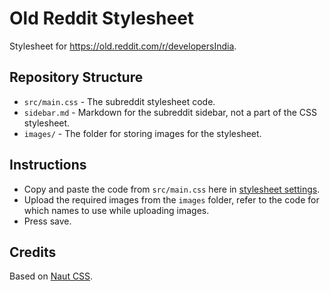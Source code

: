 # Old Reddit Stylesheet
Stylesheet for https://old.reddit.com/r/developersIndia. 

## Repository Structure
- `src/main.css` - The subreddit stylesheet code.
- `sidebar.md` - Markdown for the subreddit sidebar, not a part of the CSS stylesheet.
- `images/` - The folder for storing images for the stylesheet.

## Instructions
- Copy and paste the code from `src/main.css` here in [stylesheet settings](https://old.reddit.com/r/developersIndia/about/stylesheet/).
- Upload the required images from the `images` folder, refer to the code for which names to use while uploading images.
- Press save.

## Credits
Based on [Naut CSS](https://github.com/Axel--/Naut-for-reddit).

